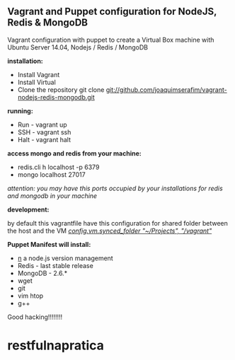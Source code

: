 <h2>Vagrant and Puppet configuration for NodeJS, Redis & MongoDB</h2>

Vagrant configuration with puppet to create a Virtual Box machine with 
Ubuntu Server 14.04, Nodejs / Redis / MongoDB




**installation:**

* Install Vagrant
* Install Virtual
* Clone the repository git clone [git://github.com/joaquimserafim/vagrant-nodejs-redis-mongodb.git](git://github.com/joaquimserafim/vagrant-nodejs-redis-mongodb.git)


**running:**

* Run - vagrant up<br>
* SSH - vagrant ssh<br>
* Halt - vagrant halt<br>




**access mongo and redis from your machine:**

* redis.cli h localhost -p 6379
* mongo localhost 27017

*attention: you may have this ports occupied by your installations for redis and mongodb in your machine*



**development:**

by default this vagrantfile have this configuration for shared folder between the host and the VM
*[config.vm.synced_folder "~/Projects", "/vagrant"](https://github.com/joaquimserafim/vagrant-nodejs-redis-mongodb/blob/master/Vagrantfile#L25)*



**Puppet Manifest will install:**

* [n](https://github.com/visionmedia/n) a node.js version management
* Redis - last stable release
* MongoDB - 2.6.\*
* wget
* git
* vim htop
* g++



Good hacking!!!!!!!!
# restfulnapratica
